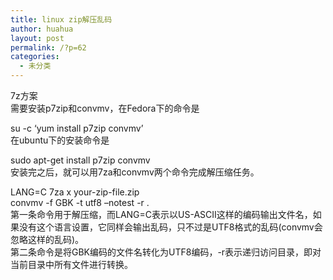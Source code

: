 ```yaml
---
title: linux zip解压乱码
author: huahua
layout: post
permalink: /?p=62
categories:
  - 未分类
---
```

7z方案  
需要安装p7zip和convmv，在Fedora下的命令是

su -c &#8216;yum install p7zip convmv&#8217;  
在ubuntu下的安装命令是

sudo apt-get install p7zip convmv  
安装完之后，就可以用7za和convmv两个命令完成解压缩任务。

LANG=C 7za x your-zip-file.zip  
convmv -f GBK -t utf8 &#8211;notest -r .  
第一条命令用于解压缩，而LANG=C表示以US-ASCII这样的编码输出文件名，如果没有这个语言设置，它同样会输出乱码，只不过是UTF8格式的乱码(convmv会忽略这样的乱码)。  
第二条命令是将GBK编码的文件名转化为UTF8编码，-r表示递归访问目录，即对当前目录中所有文件进行转换。